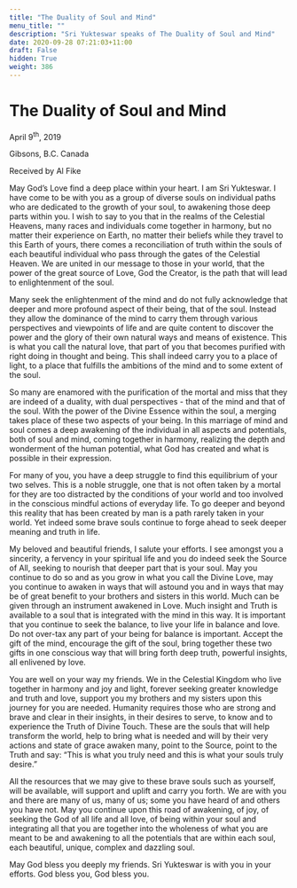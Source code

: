 ```yaml
---
title: "The Duality of Soul and Mind"
menu_title: ""
description: "Sri Yukteswar speaks of The Duality of Soul and Mind"
date: 2020-09-28 07:21:03+11:00
draft: False
hidden: True
weight: 386
---
```

# The Duality of Soul and Mind 


April 9<sup>th</sup>, 2019

Gibsons, B.C. Canada

Received by Al Fike



May God’s Love find a deep place within your heart. I am Sri Yukteswar.  I have come to be with you as a group of diverse souls on individual paths who are dedicated to the growth of your soul, to awakening those deep parts within you. I wish to say to you that in the realms of the Celestial Heavens, many races and individuals come together in harmony, but no matter their experience on Earth, no matter their beliefs while they travel to this Earth of yours, there comes a reconciliation of truth within the souls of each beautiful individual who pass through the gates of the Celestial Heaven. We are united in our message to those in your world, that the power of the great source of Love, God the Creator, is the path that will lead to enlightenment of the soul. 

Many seek the enlightenment of the mind and do not fully acknowledge that deeper and more profound aspect of their being, that of the soul. Instead they allow the dominance of the mind to carry them through various perspectives and viewpoints of life and are quite content to discover the power and the glory of their own natural ways and means of existence. This is what you call the natural love, that part of you that becomes purified with right doing in thought and being. This shall indeed carry you to a place of light, to a place that fulfills the ambitions of the mind and to some extent of the soul. 

So many are enamored with the purification of the mortal and miss that they are indeed of a  duality, with dual perspectives - that of the mind and that of the soul. With the power of the Divine Essence within the soul, a merging takes place of these two aspects of your being. In this marriage of mind and soul comes a deep awakening of the individual in all aspects and potentials, both of soul and mind, coming together in harmony, realizing the depth and wonderment of the human potential, what God has created and what is possible in their expression. 

For many of you, you have a deep struggle to find this equilibrium of your two selves. This is a noble struggle, one that is not often taken by a mortal for they are too distracted by the conditions of your world and too involved in the conscious mindful actions of everyday life. To go deeper and beyond this reality that has been created by man is a path rarely taken in your world. Yet indeed some brave souls continue to forge ahead to seek deeper meaning and truth in life. 

My beloved and beautiful friends, I salute your efforts. I see amongst you a sincerity, a fervency in your spiritual life and you do indeed seek the Source of All, seeking to nourish that deeper part that is your soul. May you continue to do so and as you grow in what you call the Divine Love, may you continue to awaken in ways that will astound you and in ways that may be of great benefit to your brothers and sisters in this world. Much can be given through an instrument awakened in Love. Much insight and Truth is available to a soul that is integrated with the mind in this way. It is important that you continue to seek the balance, to live your life in balance and love. Do not over-tax any part of your being for balance is important. Accept the gift of the mind, encourage the gift of the soul, bring together these two gifts in one conscious way that will bring forth deep truth, powerful insights, all enlivened by love. 

You are well on your way my friends. We in the Celestial Kingdom who live together in harmony and joy and light, forever seeking greater knowledge and truth and love, support you my brothers and my sisters upon this journey for you are needed. Humanity requires those who are strong and brave and clear in their insights, in their desires to serve, to know and to experience the Truth of Divine Touch. These are the souls that will help transform the world, help to bring what is needed and will by their very actions and state of grace awaken many, point to the Source, point to the Truth and say: “This is what you truly need and this is what your souls truly desire.” 

All the resources that we may give to these brave souls such as yourself, will be available, will support and uplift and carry you forth. We are with you and there are many of us, many of us; some you have heard of and others you have not. May you continue upon this road of awakening, of joy, of seeking the God of all life and all love, of being within your soul and integrating all that you are together into the wholeness of what you are meant to be and awakening to all the potentials that are within each soul, each beautiful, unique, complex and dazzling soul. 

May God bless you deeply my friends. Sri Yukteswar is with you in your efforts. God bless you, God bless you.